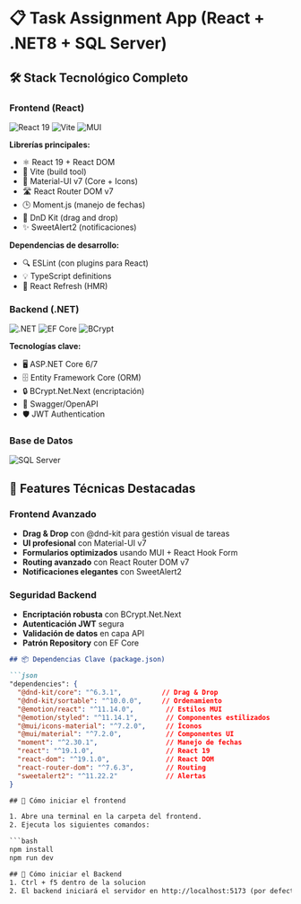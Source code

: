 # 📋 Task Assignment App (React + .NET8 + SQL Server)

## 🛠️ Stack Tecnológico Completo

### Frontend (React)
![React 19](https://img.shields.io/badge/React-20232A?style=for-the-badge&logo=react&logoColor=61DAFB)
![Vite](https://img.shields.io/badge/Vite-646CFF?style=for-the-badge&logo=vite&logoColor=white)
![MUI](https://img.shields.io/badge/MUI-007FFF?style=for-the-badge&logo=mui&logoColor=white)

**Librerías principales:**
- ⚛️ React 19 + React DOM
- 🚀 Vite (build tool)
- 🎨 Material-UI v7 (Core + Icons)
- 🛣️ React Router DOM v7
- 🕒 Moment.js (manejo de fechas)
- 🧩 DnD Kit (drag and drop)
- ✨ SweetAlert2 (notificaciones)

**Dependencias de desarrollo:**
- 🔍 ESLint (con plugins para React)
- 💡 TypeScript definitions
- 🔄 React Refresh (HMR)

### Backend (.NET)
![.NET](https://img.shields.io/badge/.NET-512BD4?style=for-the-badge&logo=dotnet&logoColor=white)
![EF Core](https://img.shields.io/badge/EF_Core-512BD4?style=for-the-badge&logo=dotnet&logoColor=white)
![BCrypt](https://img.shields.io/badge/BCrypt-02569B?style=for-the-badge&logo=keycdn&logoColor=white)

**Tecnologías clave:**
- 🖥️ ASP.NET Core 6/7
- 🗄️ Entity Framework Core (ORM)
- 🔒 BCrypt.Net.Next (encriptación)
- 📄 Swagger/OpenAPI
- 🛡️ JWT Authentication

### Base de Datos
![SQL Server](https://img.shields.io/badge/SQL_Server-CC2927?style=for-the-badge&logo=microsoft-sql-server&logoColor=white)

## 🌟 Features Técnicas Destacadas

### Frontend Avanzado
- **Drag & Drop** con @dnd-kit para gestión visual de tareas
- **UI profesional** con Material-UI v7
- **Formularios optimizados** usando MUI + React Hook Form
- **Routing avanzado** con React Router DOM v7
- **Notificaciones elegantes** con SweetAlert2

### Seguridad Backend
- **Encriptación robusta** con BCrypt.Net.Next
- **Autenticación JWT** segura
- **Validación de datos** en capa API
- **Patrón Repository** con EF Core

```markdown
## 📦 Dependencias Clave (package.json)

```json
"dependencies": {
  "@dnd-kit/core": "^6.3.1",          // Drag & Drop
  "@dnd-kit/sortable": "^10.0.0",     // Ordenamiento
  "@emotion/react": "^11.14.0",        // Estilos MUI
  "@emotion/styled": "^11.14.1",       // Componentes estilizados
  "@mui/icons-material": "^7.2.0",     // Íconos
  "@mui/material": "^7.2.0",           // Componentes UI
  "moment": "^2.30.1",                 // Manejo de fechas
  "react": "^19.1.0",                  // React 19
  "react-dom": "^19.1.0",              // React DOM
  "react-router-dom": "^7.6.3",        // Routing
  "sweetalert2": "^11.22.2"            // Alertas
}

## 🚀 Cómo iniciar el frontend

1. Abre una terminal en la carpeta del frontend.
2. Ejecuta los siguientes comandos:

```bash
npm install
npm run dev

## 🚀 Cómo iniciar el Backend
1. Ctrl + f5 dentro de la solucion
2. El backend iniciará el servidor en http://localhost:5173 (por defecto).
